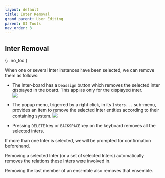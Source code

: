 ```yaml
---
layout: default
title: Inter Removal
grand_parent: User Editing
parent: UI Tools
nav_order: 3
---
```

## Inter Removal
{: .no_toc }

When one or several Inter instances have been selected, we can remove them as follows:

*   The Inter-board has a `Deassign` button which removes the selected inter displayed in the
  board.
  This applies only for the displayed Inter.  
  ![](../assets/images/deassign_button.png)

*   The popup menu, trigerred by a right click, in its `Inters...` sub-menu, provides an item to
    remove the selected Inter entities according to their containing system.
  ![](../assets/images/remove_inters.png)

*   Pressing `DELETE` key or `BACKSPACE` key on the keyboard removes all the selected inters.

If more than one Inter is selected, we will be prompted for confirmation beforehand.

Removing a selected Inter (or a set of selected Inters) automatically removes the relations these
Inters were involved in.

Removing the last member of an ensemble also removes that ensemble.
